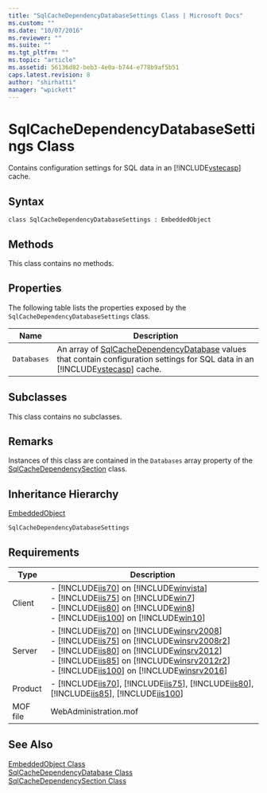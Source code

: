```yaml
---
title: "SqlCacheDependencyDatabaseSettings Class | Microsoft Docs"
ms.custom: ""
ms.date: "10/07/2016"
ms.reviewer: ""
ms.suite: ""
ms.tgt_pltfrm: ""
ms.topic: "article"
ms.assetid: 56136d82-beb3-4e0a-b744-e778b9af5b51
caps.latest.revision: 8
author: "shirhatti"
manager: "wpickett"
---
```

# SqlCacheDependencyDatabaseSettings Class
Contains configuration settings for SQL data in an [!INCLUDE[vstecasp](../../reference/includes/vstecasp-md.md)] cache.  
  
## Syntax  
  
```vbs  
class SqlCacheDependencyDatabaseSettings : EmbeddedObject  
```  
  
## Methods  
 This class contains no methods.  
  
## Properties  
 The following table lists the properties exposed by the `SqlCacheDependencyDatabaseSettings` class.  
  
|Name|Description|  
|----------|-----------------|  
|`Databases`|An array of [SqlCacheDependencyDatabase](../../reference/admin/sqlcachedependencydatabase-class.md) values that contain configuration settings for SQL data in an [!INCLUDE[vstecasp](../../reference/includes/vstecasp-md.md)] cache.|  
  
## Subclasses  
 This class contains no subclasses.  
  
## Remarks  
 Instances of this class are contained in the `Databases` array property of the [SqlCacheDependencySection](../../reference/admin/sqlcachedependencysection-class.md) class.  
  
## Inheritance Hierarchy  
 [EmbeddedObject](../../reference/admin/embeddedobject-class1.md)  
  
 `SqlCacheDependencyDatabaseSettings`  
  
## Requirements  
  
|Type|Description|  
|----------|-----------------|  
|Client|-   [!INCLUDE[iis70](../../reference/admin/includes/iis70-md.md)] on [!INCLUDE[winvista](../../reference/admin/includes/winvista-md.md)]<br />-   [!INCLUDE[iis75](../../reference/admin/includes/iis75-md.md)] on [!INCLUDE[win7](../../reference/admin/includes/win7-md.md)]<br />-   [!INCLUDE[iis80](../../reference/admin/includes/iis80-md.md)] on [!INCLUDE[win8](../../reference/admin/includes/win8-md.md)]<br />-   [!INCLUDE[iis100](../../reference/admin/includes/iis100-md.md)] on [!INCLUDE[win10](../../reference/admin/includes/win10-md.md)]|  
|Server|-   [!INCLUDE[iis70](../../reference/admin/includes/iis70-md.md)] on [!INCLUDE[winsrv2008](../../reference/admin/includes/winsrv2008-md.md)]<br />-   [!INCLUDE[iis75](../../reference/admin/includes/iis75-md.md)] on [!INCLUDE[winsrv2008r2](../../reference/admin/includes/winsrv2008r2-md.md)]<br />-   [!INCLUDE[iis80](../../reference/admin/includes/iis80-md.md)] on [!INCLUDE[winsrv2012](../../reference/admin/includes/winsrv2012-md.md)]<br />-   [!INCLUDE[iis85](../../reference/admin/includes/iis85-md.md)] on [!INCLUDE[winsrv2012r2](../../reference/admin/includes/winsrv2012r2-md.md)]<br />-   [!INCLUDE[iis100](../../reference/admin/includes/iis100-md.md)] on [!INCLUDE[winsrv2016](../../reference/admin/includes/winsrv2016-md.md)]|  
|Product|-   [!INCLUDE[iis70](../../reference/admin/includes/iis70-md.md)], [!INCLUDE[iis75](../../reference/admin/includes/iis75-md.md)], [!INCLUDE[iis80](../../reference/admin/includes/iis80-md.md)], [!INCLUDE[iis85](../../reference/admin/includes/iis85-md.md)], [!INCLUDE[iis100](../../reference/admin/includes/iis100-md.md)]|  
|MOF file|WebAdministration.mof|  
  
## See Also  
 [EmbeddedObject Class](../../reference/admin/embeddedobject-class1.md)   
 [SqlCacheDependencyDatabase Class](../../reference/admin/sqlcachedependencydatabase-class.md)   
 [SqlCacheDependencySection Class](../../reference/admin/sqlcachedependencysection-class.md)